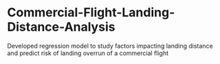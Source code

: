 # Commercial-Flight-Landing-Distance-Analysis
Developed regression model to study factors impacting landing distance and predict risk of landing overrun of a commercial flight
